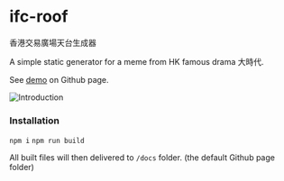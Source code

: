 # ifc-roof
香港交易廣場天台生成器

A simple static generator for a meme from HK famous drama 大時代.

See [demo](https://shawtim.github.io/ifc-roof/) on Github page.

![Introduction](https://shawtim.github.io/ifc-roof/intro.png)

### Installation
`npm i`
`npm run build`

All built files will then delivered to `/docs` folder. (the default Github page folder)

